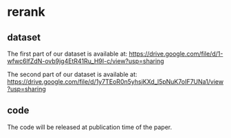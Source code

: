 # rerank
## dataset
The first part of our dataset is available at: https://drive.google.com/file/d/1-wfwc6lfZdN-ovb9jg4EtR41Ru_H9I-c/view?usp=sharing

The second part of our dataset is available at: https://drive.google.com/file/d/1y7TEoR0n5yhsjKXd_l5pNuK7oIF7UNa1/view?usp=sharing
## code
The code will be released at publication time of the paper.
